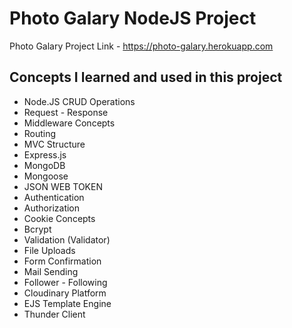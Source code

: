 # Photo Galary NodeJS Project
Photo Galary Project Link - https://photo-galary.herokuapp.com

## Concepts I learned and used in this project
 - Node.JS CRUD Operations
 - Request - Response
 - Middleware Concepts
 - Routing
 - MVC Structure
 - Express.js
 - MongoDB
 - Mongoose
 - JSON WEB TOKEN
 - Authentication
 - Authorization
 - Cookie Concepts
 - Bcrypt
 - Validation (Validator) 
 - File Uploads
 - Form Confirmation
 - Mail Sending
 - Follower - Following
 - Cloudinary Platform
 - EJS Template Engine
 - Thunder Client
